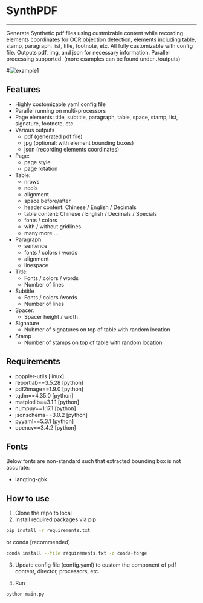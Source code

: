 # SynthPDF  
----
Generate Synthetic pdf files using custmizable content while recording elements coordinates for OCR objection detection, elements including table, stamp, paragraph, list, title, footnote, etc. All fully customizable with config file. Outputs pdf, img, and json for necessary information. Parallel processing supported. (more examples can be found under ./outputs)

#![example1](https://github.com/SuperYuLu/SynthPDF/blob/master/examples/example.jpg)

## Features

+ Highly costomizable yaml config file
+ Parallel running on multi-processors
+ Page elements: title, subtitle, paragraph, table, space, stamp, list, signature, footnote, etc.
+ Various outputs
  - pdf (generated  pdf file)
  - jpg (optional: with element bounding boxes)
  - json (recording elements coordinates)
+ Page:
  - page style
  - page rotation 
+ Table:
  - nrows
  - ncols
  - alignment
  - space before/after
  - header content: Chinese / English / Decimals
  - table content: Chinese / English / Decimals / Specials
  - fonts / colors
  - with / without gridlines
  - many more ...
+ Paragraph
  - sentence
  - fonts / colors / words
  - alignment
  - linespace
+ Title:
  - Fonts / colors / words 
  - Number of lines
+ Subtitle
  - Fonts / colors /words
  - Number of lines
+ Spacer:
  - Spacer height / width
+ Signature
  - Nubmer of signatures on top of table with random location 
+ Stamp
  - Number of stamps on top of table with random location 
## Requirements

+ poppler-utils [linux]
+ reportlab==3.5.28 [python]
+ pdf2image==1.9.0 [python]
+ tqdm==4.35.0 [python]
+ matplotlib==3.1.1 [python]
+ numpuy==1.17.1 [python]
+ jsonschema==3.0.2 [python]
+ pyyaml==5.3.1 [python]
+ opencv==3.4.2 [python]


## Fonts

Below fonts are non-standard such that extracted bounding box is not accurate:
+ langting-gbk

## How to use
1. Clone the repo to local
2. Install required packages
via pip
```bash
pip install -r requirements.txt
```
or conda [recommended]
```bash
conda install --file requirements.txt -c conda-forge
```
3. Update config file (config.yaml) to custom the component of pdf content, director, processors, etc. 

4. Run
```bash
python main.py
```
